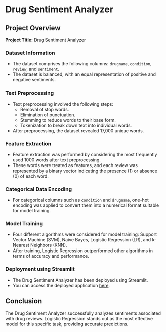 # Drug Sentiment Analyzer

## Project Overview

**Project Title:** Drug Sentiment Analyzer

### Dataset Information
- The dataset comprises the following columns: `drugname`, `condition`, `review`, and `sentiment`.
- The dataset is balanced, with an equal representation of positive and negative sentiments.

### Text Preprocessing
- Text preprocessing involved the following steps:
  - Removal of stop words.
  - Elimination of punctuation.
  - Stemming to reduce words to their base form.
  - Tokenization to break down text into individual words.
- After preprocessing, the dataset revealed 17,000 unique words.

### Feature Extraction
- Feature extraction was performed by considering the most frequently used 1000 words after text preprocessing.
- These words were treated as features, and each review was represented by a binary vector indicating the presence (1) or absence (0) of each word.

### Categorical Data Encoding
- For categorical columns such as `condition` and `drugname`, one-hot encoding was applied to convert them into a numerical format suitable for model training.

### Model Training
- Four different algorithms were considered for model training: Support Vector Machine (SVM), Naive Bayes, Logistic Regression (LR), and k-Nearest Neighbors (KNN).
- After training, Logistic Regression outperformed other algorithms in terms of accuracy and performance.

### Deployment using Streamlit
- The Drug Sentiment Analyzer has been deployed using Streamlit.
- You can access the deployed application [here](https://drugsentiment.streamlit.app/).


## Conclusion
The Drug Sentiment Analyzer successfully analyzes sentiments associated with drug reviews. Logistic Regression stands out as the most effective model for this specific task, providing accurate predictions.


